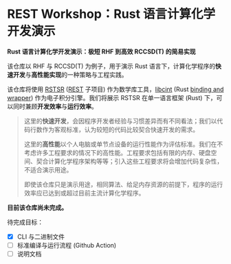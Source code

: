 # REST Workshop：Rust 语言计算化学开发演示

**Rust 语言计算化学开发演示：极短 RHF 到高效 RCCSD(T) 的简易实现**

该仓库以 RHF 与 RCCSD(T) 为例子，用于演示 Rust 语言下，计算化学程序的**快速开发**与**高性能实现**的一种策略与工程实践。

该仓库将使用 [RSTSR](https://github.com/RESTGroup/rstsr) ([REST](https://gitee.com/RESTGroup/REST) 子项目) 作为数学库工具，[libcint](https://github/sunqm/libcint) (Rust [binding and wrapper](https://github.com/ajz34/libcint-rs)) 作为电子积分引擎。我们将展示 RSTSR 在单一语言框架 (Rust) 下，可以同时兼顾**开发效率**与**运行效率**。

> 这里的**快速开发**，会因程序开发者经验与习惯差异而有不同看法；我们以代码行数作为客观标准，认为较短的代码比较契合快速开发的需求。
>
> 这里的**高性能**以个人电脑或单节点设备的运行性能作为评估标准。我们在不考虑许多工程要求的情况下的高性能。工程要求包括有限的内存、硬盘空间、契合计算化学程序架构等等；引入这些工程要求将会增加代码复杂性，不适合演示用途。
>
> 即使该仓库只是演示用途，相同算法、给足内存资源的前提下，程序的运行效率应已达到或超过目前主流计算化学程序。

**目前该仓库尚未完成。**

待完成目标：
- [x] CLI 与二进制文件
- [ ] 标准编译与运行流程 (Github Action)
- [ ] 说明文档
